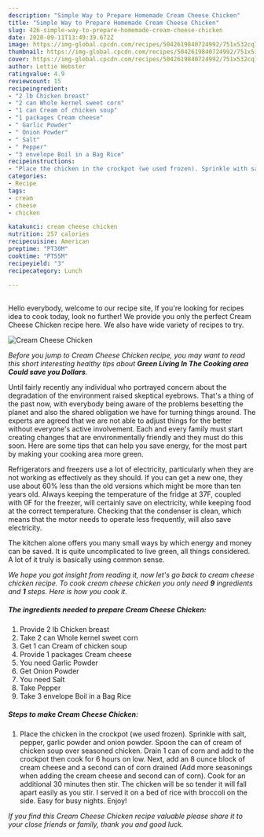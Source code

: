 ```yaml
---
description: "Simple Way to Prepare Homemade Cream Cheese Chicken"
title: "Simple Way to Prepare Homemade Cream Cheese Chicken"
slug: 426-simple-way-to-prepare-homemade-cream-cheese-chicken
date: 2020-09-11T13:49:39.672Z
image: https://img-global.cpcdn.com/recipes/5042619840724992/751x532cq70/cream-cheese-chicken-recipe-main-photo.jpg
thumbnail: https://img-global.cpcdn.com/recipes/5042619840724992/751x532cq70/cream-cheese-chicken-recipe-main-photo.jpg
cover: https://img-global.cpcdn.com/recipes/5042619840724992/751x532cq70/cream-cheese-chicken-recipe-main-photo.jpg
author: Lettie Webster
ratingvalue: 4.9
reviewcount: 15
recipeingredient:
- "2 lb Chicken breast"
- "2 can Whole kernel sweet corn"
- "1 can Cream of chicken soup"
- "1 packages Cream cheese"
- " Garlic Powder"
- " Onion Powder"
- " Salt"
- " Pepper"
- "3 envelope Boil in a Bag Rice"
recipeinstructions:
- "Place the chicken in the crockpot (we used frozen). Sprinkle with salt, pepper, garlic powder and onion powder. Spoon the can of cream of chicken soup over seasoned chicken. Drain 1 can of corn and add to the crockpot then cook for 6 hours on low. Next, add an 8 ounce block of cream cheese and a second can of corn drained (Add more seasonings when adding the cream cheese and second can of corn). Cook for an additional 30 minutes then stir. The chicken will be so tender it will fall apart easily as you stir. I served it on a bed of rice with broccoli on the side. Easy for busy nights. Enjoy!"
categories:
- Recipe
tags:
- cream
- cheese
- chicken

katakunci: cream cheese chicken 
nutrition: 257 calories
recipecuisine: American
preptime: "PT30M"
cooktime: "PT55M"
recipeyield: "3"
recipecategory: Lunch

---
```

<br>
Hello everybody, welcome to our recipe site, If you're looking for recipes idea to cook today, look no further! We provide you only the perfect Cream Cheese Chicken recipe here. We also have wide variety of recipes to try.
<br>


![Cream Cheese Chicken](https://img-global.cpcdn.com/recipes/5042619840724992/751x532cq70/cream-cheese-chicken-recipe-main-photo.jpg)

<i>Before you jump to Cream Cheese Chicken recipe, you may want to read this short interesting healthy tips about 
<strong>Green Living In The Cooking area Could save you Dollars</strong>.</i>
</br>

Until fairly recently any individual who portrayed concern about the degradation of the environment raised skeptical eyebrows. That's a thing of the past now, with everybody being aware of the problems besetting the planet and also the shared obligation we have for turning things around. The experts are agreed that we are not able to adjust things for the better without everyone's active involvement. Each and every family must start creating changes that are environmentally friendly and they must do this soon. Here are some tips that can help you save energy, for the most part by making your cooking area more green.

Refrigerators and freezers use a lot of electricity, particularly when they are not working as effectively as they should. If you can get a new one, they use about 60% less than the old versions which might be more than ten years old. Always keeping the temperature of the fridge at 37F, coupled with 0F for the freezer, will certainly save on electricity, while keeping food at the correct temperature. Checking that the condenser is clean, which means that the motor needs to operate less frequently, will also save electricity.

The kitchen alone offers you many small ways by which energy and money can be saved. It is quite uncomplicated to live green, all things considered. A lot of it truly is basically using common sense.


<i>We hope you got insight from reading it, now let's go back to cream cheese chicken recipe. To cook cream cheese chicken you only need <strong>9</strong> ingredients and <strong>1</strong> steps. Here is how you cook it.
</i>

##### The ingredients needed to prepare Cream Cheese Chicken:

1. Provide 2 lb Chicken breast
1. Take 2 can Whole kernel sweet corn
1. Get 1 can Cream of chicken soup
1. Provide 1 packages Cream cheese
1. You need  Garlic Powder
1. Get  Onion Powder
1. You need  Salt
1. Take  Pepper
1. Take 3 envelope Boil in a Bag Rice


##### Steps to make Cream Cheese Chicken:

1. Place the chicken in the crockpot (we used frozen). Sprinkle with salt, pepper, garlic powder and onion powder. Spoon the can of cream of chicken soup over seasoned chicken. Drain 1 can of corn and add to the crockpot then cook for 6 hours on low. Next, add an 8 ounce block of cream cheese and a second can of corn drained (Add more seasonings when adding the cream cheese and second can of corn). Cook for an additional 30 minutes then stir. The chicken will be so tender it will fall apart easily as you stir. I served it on a bed of rice with broccoli on the side. Easy for busy nights. Enjoy!


<i>If you find this Cream Cheese Chicken recipe valuable please share it to your close friends or family, thank you and good luck.</i>
